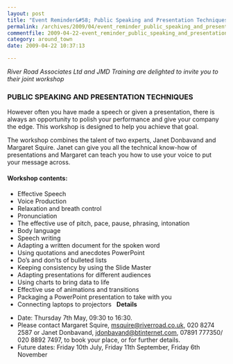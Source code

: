 ```yaml
---
layout: post
title: "Event Reminder&#58; Public Speaking and Presentation Techniques"
permalink: /archives/2009/04/event_reminder_public_speaking_and_presentation_te.html
commentfile: 2009-04-22-event_reminder_public_speaking_and_presentation_te
category: around_town
date: 2009-04-22 10:37:13

---
```


*River Road Associates Ltd and JMD Training are delighted to invite you to their joint workshop*

### PUBLIC SPEAKING AND PRESENTATION TECHNIQUES

However often you have made a speech or given a presentation, there is always an opportunity to polish your performance and give your company the edge. This workshop is designed to help you achieve that goal.

The workshop combines the talent of two experts, Janet Donbavand and Margaret Squire. Janet can give you all the technical know-how of presentations and Margaret can teach you how to use your voice to put your message across.

#### Workshop contents:

-   Effective Speech
-   Voice Production
-   Relaxation and breath control
-   Pronunciation
-   The effective use of pitch, pace, pause, phrasing, intonation
-   Body language
-   Speech writing
-   Adapting a written document for the spoken word
-   Using quotations and anecdotes
    PowerPoint
-   Do’s and don’ts of bulleted lists
-   Keeping consistency by using the Slide Master
-   Adapting presentations for different audiences
-   Using charts to bring data to life
-   Effective use of animations and transitions
-   Packaging a PowerPoint presentation to take with you
-   Connecting laptops to projectors
     
    **Details**

<!-- -->

-   Date: Thursday 7th May, 09:30 to 16:30.
-   Please contact Margaret Squire, <msquire@riverroad.co.uk>, 020 8274 2587
    or Janet Donbavand, <jdonbavand@btinternet.com>, 07891 777350/ 020 8892 7497, to book your place, or for further details.
-   Future dates: Friday 10th July, Friday 11th September, Friday 6th November
